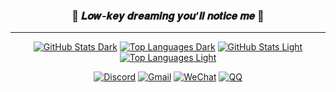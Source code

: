 <div align="center">

### 👀 𝑳𝒐𝒘‑𝒌𝒆𝒚 𝒅𝒓𝒆𝒂𝒎𝒊𝒏𝒈 𝒚𝒐𝒖’𝒍𝒍 𝒏𝒐𝒕𝒊𝒄𝒆 𝒎𝒆 🌙

---

[![GitHub Stats Dark](https://grs-karped1em.vercel.app/api?username=karped1em&role=OWNER,COLLABORATOR,ORGANIZATION_MEMBER&cache_seconds=30&theme=dracula&bg_color=00000000&hide_border=true&show_icons=true&hide_title=true&include_all_commits=true&exclude_org=Next-Fast,MDMods,MDModsDev&exclude_org_whitelist_repo=MuseDashInfoPlus)](https://github.com/KARPED1EM/GitHub-Readme-Stats#gh-dark-mode-only)
[![Top Languages Dark](https://grs-karped1em.vercel.app/api/top-langs/?username=karped1em&role=OWNER,COLLABORATOR,ORGANIZATION_MEMBER&cache_seconds=30&theme=dracula&bg_color=00000000&hide_border=true&layout=compact&hide_title=true&stats_format=bytes&size_weight=1&langs_count=8&exclude_repo=Hexo-Blog&exclude_org=Next-Fast,MDMods,MDModsDev&exclude_org_whitelist_repo=MuseDashInfoPlus)](https://github.com/KARPED1EM/GitHub-Readme-Stats#gh-dark-mode-only)
[![GitHub Stats Light](https://grs-karped1em.vercel.app/api?username=karped1em&role=OWNER,COLLABORATOR,ORGANIZATION_MEMBER&cache_seconds=30&theme=default&bg_color=00000000&hide_border=true&show_icons=true&hide_title=true&include_all_commits=true&exclude_org=Next-Fast,MDMods,MDModsDev&exclude_org_whitelist_repo=MuseDashInfoPlus)](https://github.com/KARPED1EM/GitHub-Readme-Stats#gh-light-mode-only)
[![Top Languages Light](https://grs-karped1em.vercel.app/api/top-langs/?username=karped1em&role=OWNER,COLLABORATOR,ORGANIZATION_MEMBER&cache_seconds=30&theme=default&bg_color=00000000&hide_border=true&layout=compact&hide_title=true&stats_format=bytes&size_weight=1&langs_count=8&exclude_repo=Hexo-Blog&exclude_org=Next-Fast,MDMods,MDModsDev&exclude_org_whitelist_repo=MuseDashInfoPlus)](https://github.com/KARPED1EM/GitHub-Readme-Stats#gh-light-mode-only)

[![Discord](https://img.shields.io/badge/karped1em%20-%231DA1F2.svg?&style=for-the-badge&logo=discord&logoColor=white&color=5865f2)](#)
[![Gmail](https://img.shields.io/badge/Gmail%20-%231DA1F2.svg?&style=for-the-badge&logo=gmail&logoColor=white&color=ea4335)](mailto:leever.zzz@gmail.com)
[![WeChat](https://img.shields.io/badge/Wechat%20-%231DA1F2.svg?&style=for-the-badge&logo=wechat&logoColor=white&color=08c160)](https://npm.elemecdn.com/kpd-hexo-static@latest/img/Wechat.webp)
[![QQ](https://img.shields.io/badge/QQ%20-%231DA1F2.svg?&style=for-the-badge&logo=QQ&logoColor=white&color=1e6fff)](https://npm.elemecdn.com/kpd-hexo-static@latest/img/QQ.webp)

</div>



